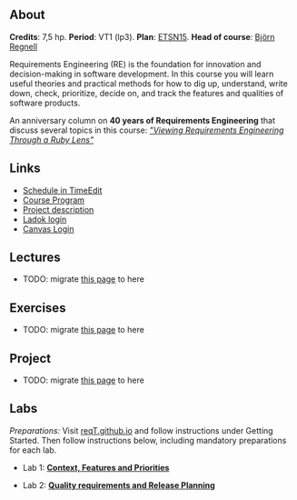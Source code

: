## About 

**Credits**: 7,5 hp. **Period**: VT1 (lp3). **Plan**: [ETSN15](https://kurser.lth.se/kursplaner/senaste/ETSN15.html). **Head of course**:  [Björn Regnell](http://cs.lth.se/bjornregnell)

Requirements Engineering (RE) is the foundation for innovation and decision-making in software development. In this course you will learn useful theories and practical methods for how to dig up, understand, write down, check, prioritize, decide on, and track the features and qualities of software products.

An anniversary column on **40 years of Requirements Engineering** that discuss several topics in this course: [*"Viewing Requirements Engineering Through a Ruby Lens"*](http://fileadmin.cs.lth.se/krav/RE40.pdf)

## Links

* [Schedule in TimeEdit](https://cs.lth.se/krav/schema/)
* [Course Program](https://github.com/lunduniversity/reqeng/blob/master/course-program/2025/program-ETSN15.pdf)
* [Project description](https://github.com/lunduniversity/reqeng/blob/master/course-project/2025/project-ETSN15.pdf)
* [Ladok login](https://www.student.ladok.se/student/app/studentwebb/)
* [Canvas Login](https://canvas.education.lu.se/courses/33703)

## Lectures

* TODO: migrate [this page](https://cs.lth.se/krav/project/) to here

## Exercises

* TODO: migrate [this page](https://cs.lth.se/krav/project/) to here

## Project

* TODO: migrate [this page](https://cs.lth.se/krav/project/) to here

## Labs

*Preparations:* Visit [reqT.github.io](https://reqt.github.io/) and follow instructions under Getting Started. Then follow instructions below, including mandatory preparations for each lab.

* Lab 1: [**Context, Features and Priorities**](https://github.com/reqT/reqT/blob/4.x/docs/lab1.md)

* Lab 2: [**Quality requirements and Release Planning**](https://github.com/reqT/reqT/blob/4.x/docs/lab2.md)
